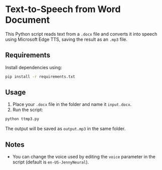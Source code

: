 # Text-to-Speech from Word Document

This Python script reads text from a `.docx` file and converts it into speech using Microsoft Edge TTS, saving the result as an `.mp3` file.

## Requirements

Install dependencies using:

```bash
pip install -r requirements.txt
```

## Usage

1. Place your `.docx` file in the folder and name it `input.docx`.
2. Run the script:

```bash
python ttmp3.py
```

The output will be saved as `output.mp3` in the same folder.

## Notes

- You can change the voice used by editing the `voice` parameter in the script (default is `en-US-JennyNeural`).
